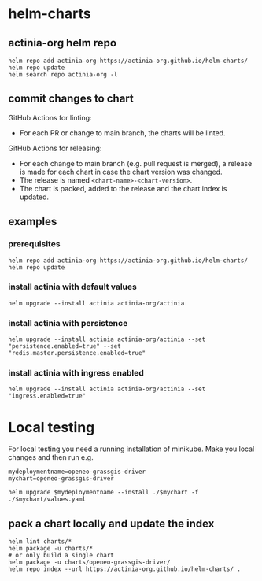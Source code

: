 # helm-charts

## actinia-org helm repo

    helm repo add actinia-org https://actinia-org.github.io/helm-charts/
    helm repo update
    helm search repo actinia-org -l

## commit changes to chart
GitHub Actions for linting:
- For each PR or change to main branch, the charts will be linted.

GitHub Actions for releasing:
- For each change to main branch (e.g. pull request is merged),
a release is made for each chart in case the chart version was changed.
- The release is named `<chart-name>-<chart-version>`.
- The chart is packed, added to the release and the chart index is updated.

## examples

### prerequisites
    helm repo add actinia-org https://actinia-org.github.io/helm-charts/
    helm repo update

### install actinia with default values
    helm upgrade --install actinia actinia-org/actinia

### install actinia with persistence
    helm upgrade --install actinia actinia-org/actinia --set "persistence.enabled=true" --set "redis.master.persistence.enabled=true"

### install actinia with ingress enabled
    helm upgrade --install actinia actinia-org/actinia --set "ingress.enabled=true"

# Local testing

For local testing you need a running installation of minikube.
Make you local changes and then run e.g.

    mydeploymentname=openeo-grassgis-driver
    mychart=openeo-grassgis-driver

    helm upgrade $mydeploymentname --install ./$mychart -f ./$mychart/values.yaml

## pack a chart locally and update the index

    helm lint charts/*
    helm package -u charts/*
    # or only build a single chart
    helm package -u charts/openeo-grassgis-driver/
    helm repo index --url https://actinia-org.github.io/helm-charts/ .
